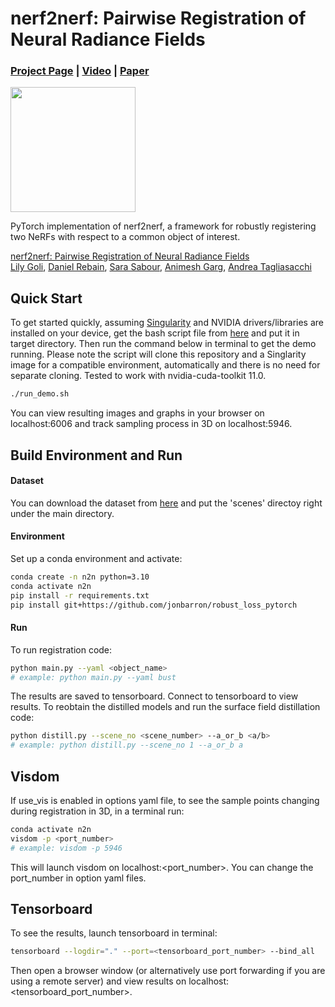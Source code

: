 # nerf2nerf: Pairwise Registration of Neural Radiance Fields
### [Project Page](https://nerf2nerf.github.io/) | [Video](https://youtu.be/S071rGezdNM) | [Paper](https://arxiv.org/abs/2211.01600)

<img src="https://github.com/nerf2nerf/nerf2nerf.github.io/raw/main/video/iterations.gif" height=200>

PyTorch implementation of nerf2nerf, a framework for robustly registering two NeRFs with respect to a common object of interest.

[nerf2nerf: Pairwise Registration of Neural Radiance Fields](https://nerf2nerf.github.io/)  
 [Lily Goli](https://lilygoli.github.io/),
 [Daniel Rebain](http://drebain.com/),
 [Sara Sabour](https://ca.linkedin.com/in/sara-sabour-63019132),
 [Animesh Garg](https://animesh.garg.tech/),
 [Andrea Tagliasacchi](https://taiya.github.io/)

## Quick Start
To get started quickly, assuming [Singularity](https://docs.sylabs.io/guides/2.6/user-guide/installation.html#installation) and NVIDIA drivers/libraries are installed on your device, get the bash script file from [here](https://drive.google.com/file/d/1gYrSP4k03LXPtfwVIC9joOK6kzUIHbJO/view?usp=sharing) and put it in target directory. Then run the command below in terminal to get the demo running. 
Please note the script will clone this repository and a Singlarity image for a compatible environment, automatically and there is no need for separate cloning. Tested to work with nvidia-cuda-toolkit 11.0.
```sh
./run_demo.sh
```
You can view resulting images and graphs in your browser on localhost:6006 and track sampling process in 3D on localhost:5946.

## Build Environment and Run

#### Dataset
You can download the dataset from [here](https://drive.google.com/drive/folders/1jNpwAv1T1ntjIHUMJ1wABePA2Z8_nRRQ?usp=sharing) and put the 'scenes' directoy right under the main directory.
#### Environment

Set up a conda environment and activate:

```sh
conda create -n n2n python=3.10
conda activate n2n
pip install -r requirements.txt
pip install git+https://github.com/jonbarron/robust_loss_pytorch
```
#### Run
To run registration code:
```sh
python main.py --yaml <object_name> 
# example: python main.py --yaml bust 
```
The results are saved to tensorboard. Connect to tensorboard to view results.
To reobtain the distilled models and run the surface field distillation code:

```sh
python distill.py --scene_no <scene_number> --a_or_b <a/b>
# example: python distill.py --scene_no 1 --a_or_b a
```

## Visdom
If use_vis is enabled in options yaml file, to see the sample points changing during registration in 3D, in a terminal run:
```sh
conda activate n2n
visdom -p <port_number>
# example: visdom -p 5946
```
This will launch visdom on localhost:<port_number>. You can change the port_number in option yaml files.
## Tensorboard
To see the results, launch tensorboard in terminal:
```sh
tensorboard --logdir="." --port=<tensorboard_port_number> --bind_all
```
Then open a browser window (or alternatively use port forwarding if you are using a remote server) and view results on localhost:<tensorboard_port_number>.
